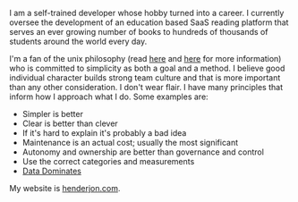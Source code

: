 I am a self-trained developer whose hobby turned into a career. I currently oversee the development of an education based SaaS reading platform that serves an ever growing number of books to hundreds of thousands of students around the world every day.

I'm a fan of the unix philosophy (read [here](https://en.wikipedia.org/wiki/Unix_philosophy) and [here](https://www.catb.org/~esr/writings/taoup/) for more information) who is committed to simplicity as both a goal and a method. I believe good individual character builds strong team culture and that is more important than any other consideration. I don't wear flair. I have many principles that inform how I approach what I do.
Some examples are:

- Simpler is better
- Clear is better than clever
- If it's hard to explain it's probably a bad idea
- Maintenance is an actual cost; usually the most significant
- Autonomy and ownership are better than governance and control
- Use the correct categories and measurements
- [Data Dominates](https://aptro.github.io/programming/language/2016/06/28/Rob-Pike-Rules-Of-Programming.html)

My website is [henderjon.com](https://henderjon.com).
